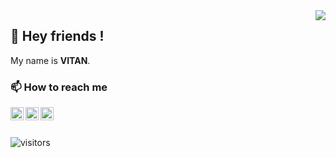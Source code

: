 <img align="right" src="https://github-readme-stats.vercel.app/api?username=ivitan&show_icons=true&icon_color=CE1D2D&text_color=718096&bg_color=000000&hide_title=true" />

## 👋 Hey friends !

My name is **VITAN**.

### 📫 How to reach me

<a href="https://vitan.me">
  <img align="left" alt="Blog" width="21px" src="https://cdn.jsdelivr.net/gh/ivitan/Picture@master/images/vitan.svg" />
</a>
<a href="mailto:vitan.me@gmail.com">
  <img align="left" alt="Email" width="21px" src="https://cdn.jsdelivr.net/gh/ivitan/Picture@master/images/email.svg" />
</a>
<a href="https://twitter.com/VitanBot">
  <img align="left" alt="Twitter" width="21px" src="https://cdn.jsdelivr.net/gh/ivitan/Picture@master/images/twitter.svg" />
</a>

<br><br>

![visitors](https://visitor-badge.glitch.me/badge?page_id=ivitan.ivitan)
